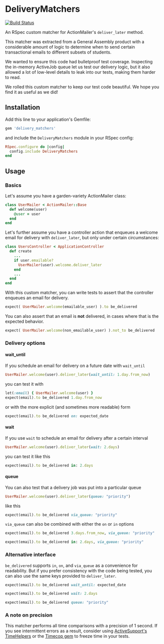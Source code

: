 # DeliveryMatchers

[![Build Status](https://semaphoreci.com/api/v1/generalassembly/delivery_matchers/branches/master/badge.svg)](https://semaphoreci.com/generalassembly/delivery_matchers)

An RSpec custom matcher for ActionMailer's `deliver_later` method.

This matcher was extracted from a General Assembly product with a considerable amount of logic to determine when to send certain transactional emails to different subsets of students.

We wanted to ensure this code had bulletproof test coverage. Inspecting the in-memory ActiveJob queue let us test our delivery logic, but it also allowed a lot of low-level details to leak into our tests, making them harder to read.

We rolled this custom matcher to keep our test code beautiful. We hope you find it as useful as we did!


## Installation

Add this line to your application's Gemfile:

```ruby
gem 'delivery_matchers'
```

and include the `DeliveryMatchers` module in your RSpec config:

```ruby
RSpec.configure do |config|
  config.include DeliveryMatchers
end
```


## Usage

### Basics

Let's assume you have a garden-variety ActionMailer class:

```ruby
class UserMailer < ActionMailer::Base
  def welcome(user)
    @user = user
  end
end
```

Let's further assume you have a controller action that enqueues a welcome email for delivery with `deliver_later`, but only under certain circumstances:


```ruby
class UsersController < ApplicationController
  def create
    ...
    if user.emailable?
      UserMailer(user).welcome.deliver_later
    end
    ...
  end
end
```

With this custom matcher, you can write tests to assert that the controller enqueues an email for delivery.

```ruby
expect( UserMailer.welcome(emailable_user) ).to be_delivered
```

You can also assert that an email is **not** delivered, in cases where that is the expected behavior.

```ruby
expect( UserMailer.welcome(non_emailable_user) ).not_to be_delivered
```

### Delivery options

#### wait_until

If you schedule an email for delivery on a future date with `wait_until`

```ruby
UserMailer.welcome(user).deliver_later(wait_until: 1.day.from_now)
```

you can test it with

```ruby
let(:email) { UserMailer.welcome(user) }
expect(email).to be_delivered 1.day.from_now
```

or with the more explicit (and sometimes more readable) form

```ruby
expect(email).to be_delivered on: expected_date
```

#### wait

If you use `wait` to schedule an email for delivery after a certain interval

```ruby
UserMailer.welcome(user).deliver_later(wait: 2.days)
```

you can test it like this

```ruby
expect(email).to be_delivered in: 2.days
```

#### queue

You can also test that a delivery job was put into a particular queue

```ruby
UserMailer.welcome(user).deliver_later(queue: "priority")
```

like this

```ruby
expect(email).to be_delivered via_queue: "priority"
```

`via_queue` can also be combined with either the `on` or `in` options

```ruby
expect(email).to be_delivered 3.days.from_now, via_queue: "priority"

expect(email).to be_delivered in: 2.days, via_queue: "priority"
```

### Alternative interface

`be_delivered` supports `in`, `on`, and `via_queue` as a convenience for readability. But if you prefer consistency with the code being tested, you can also use the same keys provided to `deliver_later`.

```ruby
expect(email).to be_delivered wait_until: expected_date

expect(email).to be_delivered wait: 2.days

expect(email).to be_delivered queue: "priority"
```

### A note on precision

This matcher performs all time comparisons with a precision of 1 second. If you see intermittent errors as a result, consider using [ActiveSupport's TimeHelpers](http://api.rubyonrails.org/classes/ActiveSupport/Testing/TimeHelpers.html) or the [Timecop gem](https://github.com/travisjeffery/timecop) to freeze time in your tests.
